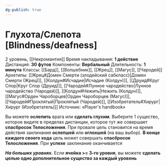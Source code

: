 ```yaml
---
dg-publish: true
---
```

# Глухота/Слепота [Blindness/deafness]
2 уровень, [[Некромантия]]
Время накладывания: **1 действие**
Дистанция: **30 футов**
Компоненты: **Вербальный**
Длительность: **1 минута**
Классы: [[Бард]], [[Волшебник]], [[Жрец]], [[Магус]], [[Чародей]]
Архетипы: [[Жрец#Домен Смерти (злодейский сабкласс)|Домен Смерти (Жрец)]], [[Колдун#Исчадие|Исчадие (Колдун)]], [[Друид#Круг Спор|Круг Спор (Друид)]], [[Чародей#Лунное чародейство|Лунное чародейство (Чародей)]], [[Колдун#Нежить|Нежить (Колдун)]], [[Магус#Орден Чароборцев|Орден Чароборцев (Магус)]], [[Чародей#Проклятый|Проклятый (Чародей)]], [[Изобретатель#Хирург|Хирург (Изобретатель)]]
Источник: «Player's handbook»

Вы можете **ослепить** врага или **сделать глухим**. Выберите 1 существо, которое видите в пределах дистанции, которое тут же совершает **спасбросок Телосложения**. При провале цель становится на время действия заклинания **ослепшей** или **оглохшей** (на ваш выбор). **В конце каждого своего хода** цель может совершать **спасбросок Телосложения**. При **успехе** заклинание оканчивается

**_На больших уровнях._** Если **ячейка >= 3-го уровня**, вы можете **сделать целью одно дополнительное существо за каждый уровень**